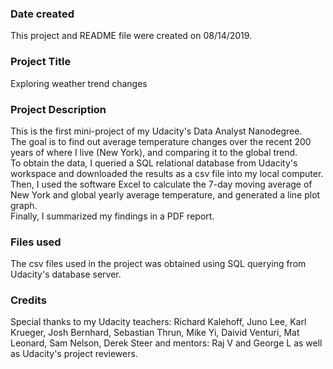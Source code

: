 ### Date created
This project and README file were created on 08/14/2019.

### Project Title
Exploring weather trend changes

### Project Description
This is the first mini-project of my Udacity's Data Analyst Nanodegree. <br/>
The goal is to find out average temperature changes over the recent 200 years of where I live (New York), and comparing it to the global trend. <br/>
To obtain the data, I queried a SQL relational database from Udacity's workspace and downloaded the results as a csv file into my local computer. <br/>
Then, I used the software Excel to calculate the 7-day moving average of New York and global yearly average temperature, and generated a line plot graph. <br/>
Finally, I summarized my findings in a PDF report.    

### Files used
The csv files used in the project was obtained using SQL querying from Udacity's database server.

### Credits
Special thanks to my Udacity teachers: Richard Kalehoff, Juno Lee, Karl Krueger, Josh Bernhard, Sebastian Thrun, Mike Yi, Daivid Venturi, Mat Leonard, Sam Nelson, Derek Steer and mentors: Raj V and George L as well as Udacity's project reviewers.
